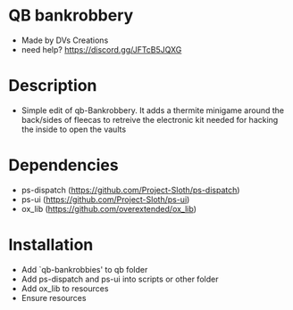 # QB bankrobbery
* Made by DVs Creations
* need help? https://discord.gg/JFTcB5JQXG


# Description
* Simple edit of qb-Bankrobbery. It adds a thermite minigame around the back/sides of fleecas to retreive the electronic kit needed for hacking the inside to open the vaults


# Dependencies
* ps-dispatch (https://github.com/Project-Sloth/ps-dispatch)
* ps-ui (https://github.com/Project-Sloth/ps-ui)
* ox_lib (https://github.com/overextended/ox_lib)


# Installation
* Add `qb-bankrobbies' to qb folder
* Add ps-dispatch and ps-ui into scripts or other folder
* Add ox_lib to resources
* Ensure resources

